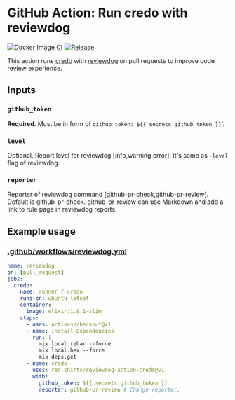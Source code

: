 # GitHub Action: Run credo with reviewdog

[![Docker Image CI](https://github.com/red-shirts/reviewdog-action-credo/workflows/Docker%20Image%20CI/badge.svg)](https://github.com/red-shirts/reviewdog-action-credo/actions)
[![Release](https://img.shields.io/github/release/red-shirts/reviewdog-action-credo.svg?maxAge=43200)](https://github.com/red-shirts/reviewdog-action-credo/releases)

This action runs [credo](https://github.com/rrrene/credo) with
[reviewdog](https://github.com/reviewdog/reviewdog) on pull requests to improve
code review experience.

## Inputs

### `github_token`

**Required**. Must be in form of `github_token: ${{ secrets.github_token }}`'.

### `level`

Optional. Report level for reviewdog [info,warning,error].
It's same as `-level` flag of reviewdog.

### `reporter`

Reporter of reviewdog command [github-pr-check,github-pr-review].
Default is github-pr-check.
github-pr-review can use Markdown and add a link to rule page in reviewdog reports.

## Example usage

### [.github/workflows/reviewdog.yml](.github/workflows/reviewdog.yml)

```yml
name: reviewdog
on: [pull_request]
jobs:
  credo:
    name: runner / credo
    runs-on: ubuntu-latest
    container:
      image: elixir:1.9.1-slim
    steps:
      - uses: actions/checkout@v1
      - name: Install Dependencies
        run: |
          mix local.rebar --force
          mix local.hex --force
          mix deps.get
      - name: credo
        uses: red-shirts/reviewdog-action-credo@v1
        with:
          github_token: ${{ secrets.github_token }}
          reporter: github-pr-review # Change reporter.
```
